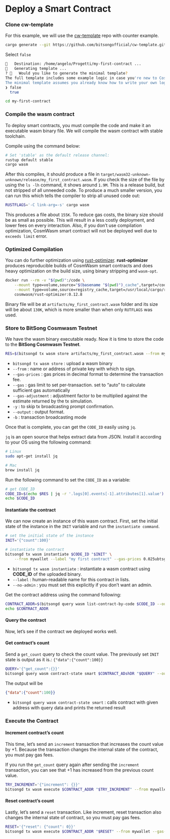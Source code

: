 # Deploy a Smart Contract

### **Clone cw-template**

For this example, we will use the [cw-template](https://github.com/bitsongofficial/cw-template) repo with counter example.

```bash
cargo generate --git https://github.com/bitsongofficial/cw-template.git --name my-first-contract
```

Select `false`

```bash
🔧   Destination: /home/angelo/Progetti/my-first-contract ...
🔧   Generating template ...
? 🤷   Would you like to generate the minimal template?
The full template includes some example logic in case you're new to CosmWasm smart contracts.
The minimal template assumes you already know how to write your own logic, and doesn't get in your way. ›
❯ false
  true
```

```bash
cd my-first-contract
```

### **Compile the wasm contract**

To deploy smart contracts, you must compile the code and make it an executable wasm binary file. We will compile the wasm contract with stable toolchain.

Compile using the command below:

```bash
# Set 'stable' as the default release channel:
rustup default stable
cargo wasm
```

After this compiles, it should produce a file in `target/wasm32-unknown-unknown/release/my_first_contract.wasm`. If you check the size of the file by using the `ls -lh` command, it shows around `1.9M`. This is a release build, but not stripped of all unneeded code. To produce a much smaller version, you can run this which tells the compiler to strip all unused code out:

```bash
RUSTFLAGS='-C link-arg=-s' cargo wasm
```

This produces a file about `155K`. To reduce gas costs, the binary size should be as small as possible. This will result in a less costly deployment, and lower fees on every interaction. Also, if you don’t use compilation optimization, CosmWasm smart contract will not be deployed well due to `exceeds limit` error.

### **Optimized Compilation**

You can do further optimization using [rust-optimizer](https://github.com/CosmWasm/rust-optimizer). **rust-optimizer** produces reproducible builds of CosmWasm smart contracts and does heavy optimization on the build size, using binary stripping and `wasm-opt`.

```bash
docker run --rm -v "$(pwd)":/code \
    --mount type=volume,source="$(basename "$(pwd)")_cache",target=/code/target \
    --mount type=volume,source=registry_cache,target=/usr/local/cargo/registry \
    cosmwasm/rust-optimizer:0.12.8
```

Binary file will be at `artifacts/my_first_contract.wasm` folder and its size will be about `130K`, which is more smaller than when only `RUTFLAGS` was used.

### **Store to BitSong Cosmwasm Testnet**

We have the wasm binary executable ready. Now it is time to store the code to the **BitSong Cosmwasm Testnet**.

```bash
RES=$(bitsongd tx wasm store artifacts/my_first_contract.wasm --from mywallet --gas-prices 0.1ubtsg --gas auto --gas-adjustment 1.3 -y --output json -b block)
```

* `bitsongd tx wasm store` : upload a wasm binary
* `--from` : name or address of private key with which to sign.
* `--gas-prices` : gas prices in decimal format to determine the transaction fee.
* `--gas` : gas limit to set per-transaction. set to “auto” to calculate sufficient gas automatically
* `--gas-adjustment` : adjustment factor to be multiplied against the estimate returned by the tx simulation.
* `-y` : to skip tx broadcasting prompt confirmation.
* `--output` : output format.
* `-b` : transaction broadcasting mode

Once that is complete, you can get the `CODE_ID` easily using `jq`.

`jq` is an open source that helps extract data from JSON. Install it according to your OS using the following command:

```bash
# Linux
sudo apt-get install jq

# Mac
brew install jq
```

Run the following command to set the `CODE_ID` as a variable:

```bash
# get CODE_ID
CODE_ID=$(echo $RES | jq -r '.logs[0].events[-1].attributes[1].value')
echo $CODE_ID
```

#### **Instantiate the contract**

We can now create an instance of this wasm contract. First, set the initial state of the instance in the `INIT` variable and run the `instantiate command`.

```bash
# set the initial state of the instance
INIT='{"count":100}'

# instantiate the contract
bitsongd tx wasm instantiate $CODE_ID "$INIT" \
    --from mywallet --label "my first contract" --gas-prices 0.025ubtsg --gas auto --gas-adjustment 1.3 -b block -y --no-admin
```

* `bitsongd tx wasm instantiate` : instantiate a wasm contract using **CODE\_ID** of the uploaded binary.
* `--label` : human-readable name for this contract in lists.
* `--no-admin` : you must set this explicitly if you don’t want an admin.

Get the contract address using the command following:

```bash
CONTRACT_ADDR=$(bitsongd query wasm list-contract-by-code $CODE_ID --output json | jq -r '.contracts[0]')
echo $CONTRACT_ADDR
```

#### **Query the contract**

Now, let’s see if the contract we deployed works well.

#### **Get contract’s count**

Send a `get_count` query to check the count value. The previously set `INIT` state is output as it is.: `{"data":{"count":100}}`

```bash
QUERY='{"get_count":{}}'
bitsongd query wasm contract-state smart $CONTRACT_ADshDR "$QUERY" --output json
```

The output will be

```json
{"data":{"count":100}}
```

* `bitsongd query wasm contract-state smart` : calls contract with given address with query data and prints the returned result

### **Execute the Contract**

#### **Increment contract’s count**

This time, let’s send an `increment` transaction that increases the count value by +1. Because the transaction changes the internal state of the contract, you must pay gas fees.

If you run the `get_count` query again after sending the `increment` transaction, you can see that +1 has increased from the previous count value.

```bash
TRY_INCREMENT='{"increment": {}}'
bitsongd tx wasm execute $CONTRACT_ADDR "$TRY_INCREMENT" --from mywallet --gas-prices 0.025ubtsg --gas auto --gas-adjustment 1.3 -y
```

#### **Reset contract’s count**

Lastly, let’s send a `reset` transaction. Like increment, reset transaction also changes the internal state of contract, so you must pay gas fees.

```bash
RESET='{"reset": {"count": 0}}'
bitsongd tx wasm execute $CONTRACT_ADDR "$RESET" --from mywallet --gas-prices 0.025ubtsg --gas auto --gas-adjustment 1.3 -y
```
